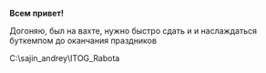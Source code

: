 **Всем привет!** 

Догоняю, был на вахте, нужно быстро сдать и и наслаждаться буткемпом до оканчания праздников

C:\sajin_andrey\ITOG_Rabota